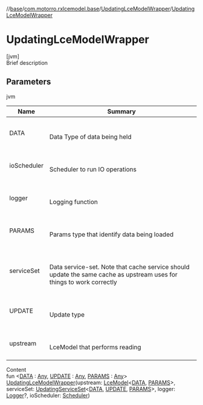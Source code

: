 //[base](../../index.md)/[com.motorro.rxlcemodel.base](../index.md)/[UpdatingLceModelWrapper](index.md)/[UpdatingLceModelWrapper](-updating-lce-model-wrapper.md)



# UpdatingLceModelWrapper  
[jvm]  
Brief description  


## Parameters  
  
jvm  
  
|  Name|  Summary| 
|---|---|
| DATA| <br><br>Data Type of data being held<br><br>
| ioScheduler| <br><br>Scheduler to run IO operations<br><br>
| logger| <br><br>Logging function<br><br>
| PARAMS| <br><br>Params type that identify data being loaded<br><br>
| serviceSet| <br><br>Data service-set. Note that cache service should update the same cache as upstream uses for things to work correctly<br><br>
| UPDATE| <br><br>Update type<br><br>
| upstream| <br><br>LceModel that performs reading<br><br>
  
  
Content  
fun <[DATA](index.md) : [Any](https://kotlinlang.org/api/latest/jvm/stdlib/kotlin/-any/index.html), [UPDATE](index.md) : [Any](https://kotlinlang.org/api/latest/jvm/stdlib/kotlin/-any/index.html), [PARAMS](index.md) : [Any](https://kotlinlang.org/api/latest/jvm/stdlib/kotlin/-any/index.html)> [UpdatingLceModelWrapper](-updating-lce-model-wrapper.md)(upstream: [LceModel](../-lce-model/index.md)<[DATA](index.md), [PARAMS](index.md)>, serviceSet: [UpdatingServiceSet](../../com.motorro.rxlcemodel.base.service/-updating-service-set/index.md)<[DATA](index.md), [UPDATE](index.md), [PARAMS](index.md)>, logger: [Logger](../-logger/index.md)?, ioScheduler: [Scheduler](http://reactivex.io/RxJava/2.x/javadoc/io/reactivex/Scheduler.html))  



